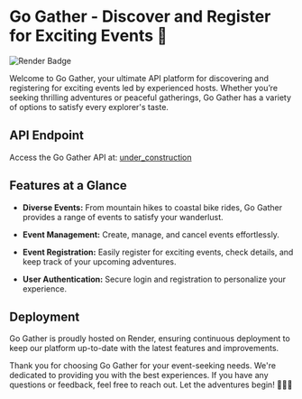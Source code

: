 # Go Gather - Discover and Register for Exciting Events 🎉

![Render Badge](https://img.shields.io/badge/deployed%20on-render-brightgreen)

Welcome to Go Gather, your ultimate API platform for discovering and registering for exciting events led by experienced hosts. Whether you’re seeking thrilling adventures or peaceful gatherings, Go Gather has a variety of options to satisfy every explorer's taste.

## API Endpoint

Access the Go Gather API at: [under_construction]()

## Features at a Glance

- **Diverse Events:** From mountain hikes to coastal bike rides, Go Gather provides a range of events to satisfy your wanderlust.
  
- **Event Management:** Create, manage, and cancel events effortlessly.

- **Event Registration:** Easily register for exciting events, check details, and keep track of your upcoming adventures.

- **User Authentication:** Secure login and registration to personalize your experience.

## Deployment

Go Gather is proudly hosted on Render, ensuring continuous deployment to keep our platform up-to-date with the latest features and improvements.

Thank you for choosing Go Gather for your event-seeking needs. We're dedicated to providing you with the best experiences. If you have any questions or feedback, feel free to reach out. Let the adventures begin! 🎊🌟🎈
